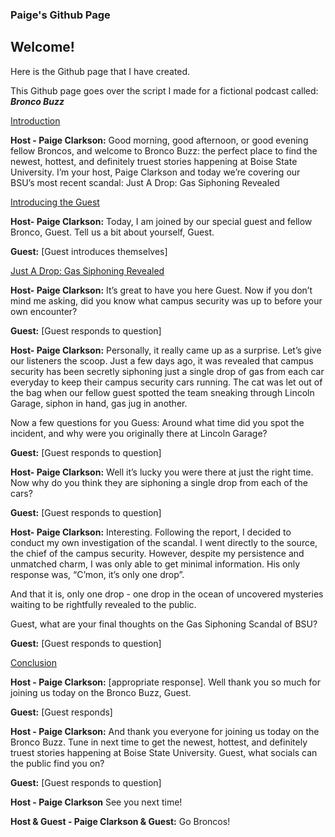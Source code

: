 ### Paige's Github Page
 
## Welcome!

Here is the Github page that I have created. 

This Github page goes over the script I made for a fictional podcast called: _**Bronco Buzz**_

<ins>Introduction</ins>  

**Host - Paige Clarkson:**
Good morning, good afternoon, or good evening fellow Broncos, and welcome to Bronco Buzz: the perfect place to find the newest, hottest, and definitely truest stories happening at Boise State University.
I’m your host, Paige Clarkson and today we’re covering our BSU’s most recent scandal: Just A Drop: Gas Siphoning Revealed

<ins> Introducing the Guest </ins>

**Host- Paige Clarkson:**
Today, I am joined by our special guest and fellow Bronco, Guest. Tell us a bit about yourself, Guest. 

**Guest:**
[Guest introduces themselves] 

<ins> Just A Drop: Gas Siphoning Revealed </ins>

**Host- Paige Clarkson:**
It’s great to have you here Guest. Now if you don’t mind me asking, did you know what campus security was up to before your own encounter? 

**Guest:**
[Guest responds to question]

**Host- Paige Clarkson:**
Personally, it really came up as a surprise. Let’s give our listeners the scoop. Just a few days ago, it was revealed that campus security has been secretly siphoning just a single drop of gas from each car everyday to keep their campus security cars running. The cat was let out of the bag when our fellow guest spotted the team sneaking through Lincoln Garage, siphon in hand, gas jug in another. 

Now a few questions for you Guess: Around what time did you spot the incident, and why were you originally there at Lincoln Garage?

**Guest:**
[Guest responds to question] 

**Host- Paige Clarkson:**
Well it’s lucky you were there at just the right time. Now why do you think they are siphoning a single drop from each of the cars?

**Guest:**
[Guest responds to question]

**Host- Paige Clarkson:**
Interesting. Following the report, I decided to conduct my own investigation of the scandal. I went directly to the source, the chief of the campus security. However, despite my persistence and unmatched charm, I was only able to get minimal information. His only response was, “C’mon, it’s only one drop”. 

And that it is, only one drop - one drop in the ocean of uncovered mysteries waiting to be rightfully revealed to the public. 

Guest, what are your final thoughts on the Gas Siphoning Scandal of BSU?

**Guest:** 
[Guest responds to question]

<ins> Conclusion </ins>

**Host - Paige Clarkson:**
[appropriate response]. Well thank you so much for joining us today on the Bronco Buzz, Guest. 

**Guest:**
[Guest responds] 

**Host - Paige Clarkson:** 
And thank you everyone for joining us today on the Bronco Buzz. Tune in next time to get the newest, hottest, and definitely truest stories happening at Boise State University. Guest, what socials can the public find you on?

**Guest:**
[Guest responds to question]

**Host - Paige Clarkson**
See you next time! 

**Host & Guest - Paige Clarkson & Guest:**
Go Broncos!






